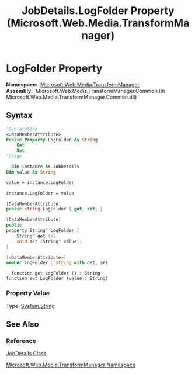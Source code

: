 ﻿---
title: JobDetails.LogFolder Property (Microsoft.Web.Media.TransformManager)
TOCTitle: LogFolder Property
ms:assetid: P:Microsoft.Web.Media.TransformManager.JobDetails.LogFolder
ms:mtpsurl: https://msdn.microsoft.com/en-us/library/microsoft.web.media.transformmanager.jobdetails.logfolder(v=VS.90)
ms:contentKeyID: 36868653
ms.date: 06/14/2012
mtps_version: v=VS.90
f1_keywords:
- Microsoft.Web.Media.TransformManager.JobDetails.get_LogFolder
- Microsoft.Web.Media.TransformManager.JobDetails.LogFolder
- Microsoft.Web.Media.TransformManager.JobDetails.set_LogFolder
dev_langs:
- csharp
- jscript
- vb
- FSharp
- cpp
api_location:
- Microsoft.Web.Media.TransformManager.Common.dll
api_name:
- Microsoft.Web.Media.TransformManager.JobDetails.get_LogFolder
- Microsoft.Web.Media.TransformManager.JobDetails.LogFolder
- Microsoft.Web.Media.TransformManager.JobDetails.set_LogFolder
api_type:
- Managed
topic_type:
- apiref
- kbSyntax
product_family_name: VS
ROBOTS: INDEX,FOLLOW
---

# LogFolder Property

**Namespace:**  [Microsoft.Web.Media.TransformManager](microsoft-web-media-transformmanager-namespace.md)  
**Assembly:**  Microsoft.Web.Media.TransformManager.Common (in Microsoft.Web.Media.TransformManager.Common.dll)

## Syntax

```vb
'Declaration
<DataMemberAttribute> _
Public Property LogFolder As String
    Get
    Set
'Usage

  Dim instance As JobDetails
Dim value As String

value = instance.LogFolder

instance.LogFolder = value
```

```csharp
[DataMemberAttribute]
public string LogFolder { get; set; }
```

```cpp
[DataMemberAttribute]
public:
property String^ LogFolder {
    String^ get ();
    void set (String^ value);
}
```

``` fsharp
[<DataMemberAttribute>]
member LogFolder : string with get, set
```

```jscript
  function get LogFolder () : String
function set LogFolder (value : String)
```

### Property Value

Type: [System.String](https://msdn.microsoft.com/library/s1wwdcbf)  

## See Also

### Reference

[JobDetails Class](jobdetails-class-microsoft-web-media-transformmanager.md)

[Microsoft.Web.Media.TransformManager Namespace](microsoft-web-media-transformmanager-namespace.md)

